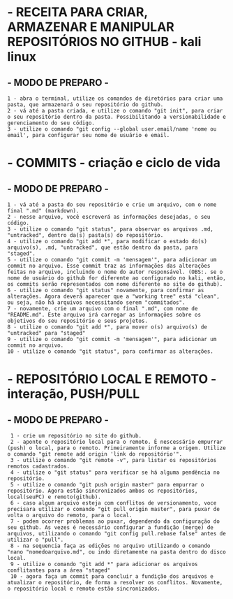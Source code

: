 # - RECEITA PARA CRIAR, ARMAZENAR E MANIPULAR REPOSITÓRIOS NO GITHUB - kali linux
## - MODO DE PREPARO - 
    1 - abra o terminal, utilize os comandos de diretórios para criar uma pasta, que armazenará o seu repositório do github.
    2 - vá até a pasta criada, e utilize o comando "git init", para criar o seu repositório dentro da pasta. Possibilitando a versionabilidade e gerenciamento do seu código.
    3 - utilize o comando "git config --global user.email/name 'nome ou email', para configurar seu nome de usuário e email.

# - COMMITS - criação e ciclo de vida
## - MODO DE PREPARO -
    1 - vá até a pasta do seu repositório e crie um arquivo, com o nome final ".md" (markdown).
    2 - nesse arquivo, você escreverá as informações desejadas, o seu código.
    3 - utilize o comando "git status", para observar os arquivos .md, "untracked", dentro da(s) pasta(s) do repositório.
    4 - utilize o comando "git add *", para modificar o estado do(s) arquivo(s), .md, "untracked", que estão dentro da pasta, para "staged".
    5 - utilize o comando "git commit -m 'mensagem'", para adicionar um commit no arquivo. Esse commit traz as informações das alterações feitas no arquivo, incluindo o nome do autor responsável. (OBS:. se o nome de usuário do github for diferente ao configurado no kali, então, os commits serão representados com nome diferente no site do github).
    6 - utilize o comando "git status" novamente, para confirmar as alterações. Agora deverá aparecer que a "working tree" está "clean", ou seja, não há arquivos necessitando serem "commitados".
    7 - novamente, crie um arquivo com o final ".md", com nome de "README.md". Este arquivo irá carregar as informações sobre os objetivos do seu repositório e seus projetos.
    8 - utilize o comando "git add *", para mover o(s) arquivo(s) de "untracked" para "staged"
    9 - utilize o comando "git commit -m 'mensagem'", para adicionar um commit no arquivo.
    10 - utilize o comando "git status", para confirmar as alterações.

# - REPOSITÓRIO LOCAL E REMOTO - interação, PUSH/PULL
## - MODO DE PREPARO -
     1 - crie um repositório no site do github.
     2 - aponte o repositório local para o remoto. È nescessário empurrar (push) o local, para o remoto. Primeiramente informe a origem. Utilize o comando "git remote add origin 'link do repositório'".
     3 - utilize o comando "git remote -v", para listar os repositórios remotos cadastrados.
     4 - utilize o "git status" para verificar se há alguma pendência no repositório.
     5 - utilize o comando "git push origin master" para empurrar o repositório. Agora estão sincronizados ambos os repositórios, local(seuPC) e remoto(github).
     6 - caso algum arquivo esteja com conflitos de versionamento, voce precisara utilizar o comando "git pull origin master", para puxar de volta o arquivo do remoto, para o local.
     7 - podem ocorrer problemas ao puxar, dependendo da configuração do seu github. As vezes é necessário configurar a fundição (merge) de arquivos, utilizando o comando "git config pull.rebase false" antes de utilizar o "pull".
     8 - na sequencia faça as edições no arquivo utilizando o comando "nano "nomedoarquivo.md", ou indo diretamente na pasta dentro do disco local.
     9 - utilize o comando "git add *" para adicionar os arquivos conflitantes para a área "staged"
     10 - agora faça um commit para concluir a fundição dos arquivos e atualizar o repositório, de forma a resolver os conflitos. Novamente, o repositório local e remoto estão sincronizados.
